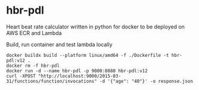# hbr-pdl
Heart beat rate calculator written in python for docker to be deployed on AWS ECR and Lambda

Build, run container and test lambda locally
```
docker buildx build --platform linux/amd64 -f ./Dockerfile -t hbr-pdl:v12 .
docker rm -f hbr-pdl
docker run -d --name hbr-pdl -p 9000:8080 hbr-pdl:v12
curl -XPOST "http://localhost:9000/2015-03-31/functions/function/invocations" -d '{"age": "40"}' -o response.json
```
